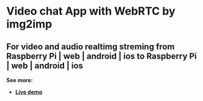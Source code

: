 <h1>Video chat App with WebRTC by img2imp</h1>
<h2>For video and audio realtimg streming from <b>Raspberry Pi | web | android | ios to  Raspberry Pi | web | android | ios<b></h2>

See more:
* [Live demo](https://audiovideo.github.io)

